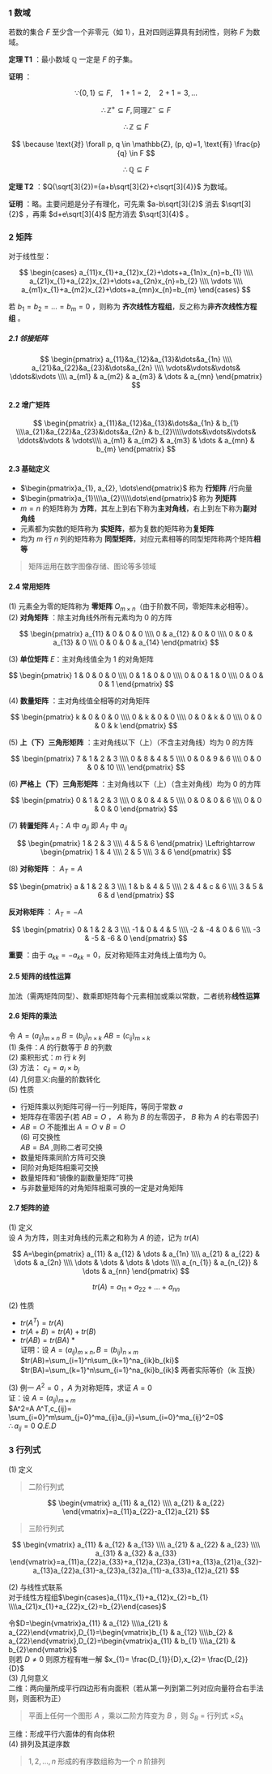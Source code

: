 ### 1 数域

若数的集合 $F$ 至少含一个非零元（如 1），且对四则运算具有封闭性，则称 $F$ 为数域。

**定理 T1** ：最小数域 $\mathbb{Q}$ 一定是 $F$ 的子集。

**证明** ：

$$
\because \{0, 1\} \subseteq F, \quad 1+1=2, \quad 2+1=3, \ldots
$$

$$
\therefore \mathbb{Z}^{+} \subseteq F, \text{同理} \mathbb{Z}^{-} \subseteq F
$$

$$
\therefore \mathbb{Z} \subseteq F
$$

$$
\because \text{对} \forall p, q \in \mathbb{Z}, (p, q)=1, \text{有} \frac{p}{q} \in F
$$

$$
\therefore \mathbb{Q} \subseteq F
$$

**定理 T2** ：$Q(\sqrt[3]{2})={a+b\sqrt[3]{2}+c\sqrt[3]{4}}$ 为数域。

**证明** ：略。主要问题是分子有理化，可先乘 $a-b\sqrt[3]{2}$ 消去 $\sqrt[3]{2}$ ，再乘 $d+e\sqrt[3]{4}$ 配方消去 $\sqrt[3]{4}$ 。

### 2 矩阵

对于线性型：

$$
\begin{cases}
a_{11}x_{1}+a_{12}x_{2}+\dots+a_{1n}x_{n}=b_{1} \\\\
a_{21}x_{1}+a_{22}x_{2}+\dots+a_{2n}x_{n}=b_{2} \\\\
\vdots \\\\
a_{m1}x_{1}+a_{m2}x_{2}+\dots+a_{mn}x_{n}=b_{m}
\end{cases}
$$

若 $b_{1}=b_{2}=\dots=b_{m}=0$ ，则称为 **齐次线性方程组**，反之称为**非齐次线性方程组** 。

##### 2.1 **邻接矩阵**

$$
\begin{pmatrix}
a_{11}&a_{12}&a_{13}&\dots&a_{1n} \\\\
a_{21}&a_{22}&a_{23}&\dots&a_{2n} \\\\
\vdots&\vdots&\vdots& \ddots&\vdots \\\\
a_{m1} & a_{m2} & a_{m3} & \dots & a_{mn}
\end{pmatrix}
$$

#### 2.2 **增广矩阵**

$$
\begin{pmatrix}
a_{11}&a_{12}&a_{13}&\dots&a_{1n} & b_{1} \\\\a_{21}&a_{22}&a_{23}&\dots&a_{2n}  & b_{2}\\\\\vdots&\vdots&\vdots& \ddots&\vdots  & \vdots\\\\
a_{m1} & a_{m2} & a_{m3} & \dots & a_{mn} & b_{m}
\end{pmatrix}
$$

#### 2.3 **基础定义**

- $\begin{pmatrix}a_{1}, a_{2}, \dots\end{pmatrix}$ 称为 **行矩阵** /行向量
- $\begin{pmatrix}a_{1}\\\\a_{2}\\\\\dots\end{pmatrix}$ 称为 **列矩阵**
- $m=n$ 的矩阵称为 **方阵**，其左上到右下称为**主对角线**，右上到左下称为**副对角线**
- 元素都为实数的矩阵称为 **实矩阵**，都为复数的矩阵称为**复矩阵**
- 均为 $m$ 行 $n$ 列的矩阵称为 **同型矩阵**，对应元素相等的同型矩阵称两个矩阵**相等**

> 矩阵运用在数字图像存储、图论等多领域

#### 2.4 **常用矩阵**

(1) 元素全为零的矩阵称为 **零矩阵** $O_{m\times n}$（由于阶数不同，零矩阵未必相等）。  
(2) **对角矩阵** ：除主对角线外所有元素均为 0 的方阵

$$
\begin{pmatrix}
a_{11} & 0 & 0 & 0 \\\\
0 & a_{12} & 0 & 0 \\\\
0 & 0 & a_{13} & 0 \\\\
0 & 0 & 0 & a_{14}
\end{pmatrix}
$$

(3) **单位矩阵** $E$：主对角线值全为 1 的对角矩阵

$$
\begin{pmatrix}
1 & 0 & 0 & 0 \\\\
0 & 1 & 0 & 0 \\\\
0 & 0 & 1 & 0 \\\\
0 & 0 & 0 & 1
\end{pmatrix}
$$

(4) **数量矩阵** ：主对角线值全相等的对角矩阵

$$
\begin{pmatrix}
k & 0 & 0 & 0 \\\\
0 & k & 0 & 0 \\\\
0 & 0 & k & 0 \\\\
0 & 0 & 0 & k
\end{pmatrix}
$$

(5) **上（下）三角形矩阵** ：主对角线以下（上）（不含主对角线）均为 0 的方阵

$$
\begin{pmatrix}
7 & 1 & 2 & 3 \\\\
0 & 8 & 4 & 5 \\\\
0 & 0 & 9 & 6 \\\\
0 & 0 & 0 & 10 \\\\
\end{pmatrix}
$$

(6) **严格上（下）三角形矩阵** ：主对角线以下（上）（含主对角线）均为 0 的方阵

$$
\begin{pmatrix}
0 & 1 & 2 & 3 \\\\
0 & 0 & 4 & 5 \\\\
0 & 0 & 0 & 6 \\\\
0 & 0 & 0 & 0
\end{pmatrix}
$$

(7) **转置矩阵** $A_{T}$：$A$ 中 $a_{ji}$ 即 $A_{T}$ 中 $a_{ij}$

$$
\begin{pmatrix}
1 & 2 & 3 \\\\
4 & 5 & 6
\end{pmatrix} \Leftrightarrow
\begin{pmatrix}
1 & 4 \\\\
2 & 5 \\\\
3 & 6
\end{pmatrix}
$$

(8) **对称矩阵** ： $A_{T}=A$

$$
\begin{pmatrix}
a & 1 & 2 & 3 \\\\
1 & b & 4 & 5 \\\\
2 & 4 & c & 6 \\\\
3 & 5 & 6 & d
\end{pmatrix}
$$

**反对称矩阵** ： $A_{T}=-A$

$$
\begin{pmatrix}
0 & 1 & 2 & 3 \\\\
-1 & 0 & 4 & 5 \\\\
-2 & -4 & 0 & 6 \\\\
-3 & -5 & -6 & 0
\end{pmatrix}
$$

**重要** ：由于 $a_{kk}=-a_{kk}=0$，反对称矩阵主对角线上值均为 0。

#### 2.5 **矩阵的线性运算**

加法（需两矩阵同型）、数乘即矩阵每个元素相加或乘以常数，二者统称**线性运算**

#### 2.6 矩阵的乘法

令 $A=(a_{ij})_{m\times n}$ $B=(b_{ij})_{n\times k}$ $AB=(c_{ij})_{m\times k}$  
(1) 条件：$A$ 的行数等于 $B$ 的列数  
(2) 乘积形式：$m$ 行 $k$ 列  
(3) 方法： $c_{ij}=a_{i}\times b_{j}$  
(4) 几何意义:向量的阶数转化  
(5) 性质

- 行矩阵乘以列矩阵可得一行一列矩阵，等同于常数 $a$
- 矩阵存在零因子(若 $AB=O$ ， $A$ 称为 $B$ 的左零因子， $B$ 称为 $A$ 的右零因子)
- $AB=O$ 不能推出 $A=O \lor B=O$  
  (6) 可交换性  
   $AB=BA$ ,则称二者可交换
- 数量矩阵乘同阶方阵可交换
- 同阶对角矩阵相乘可交换
- 数量矩阵和“镜像的副数量矩阵”可换
- 与非数量矩阵的对角矩阵相乘可换的一定是对角矩阵

#### 2.7 矩阵的迹

(1) 定义  
设 $A$ 为方阵，则主对角线的元素之和称为 $A$ 的迹，记为 $tr(A)$

$$
A=\begin{pmatrix}
a_{11} & a_{12} & \dots & a_{1n} \\\\
a_{21} & a_{22} & \dots & a_{2n} \\\\
\dots & \dots & \dots & \dots \\\\
a_{n_{1}} & a_{n_{2}} & \dots & a_{nn}
\end{pmatrix}
$$

$$tr(A)=a_{11}+a_{22}+\dots+a_{nn}$$

(2) 性质

- $tr(A^T)=tr(A)$
- $tr(A+B)=tr(A)+tr(B)$
- $tr(AB)=tr(BA)$ \*  
  证明：设 $A=(a_{ij})_{m\times n},B=(b_{ij})_{n\times m}$  
   $tr(AB)=\sum_{i=1}^n\sum_{k=1}^na_{ik}b_{ki}$  
   $tr(BA)=\sum_{k=1}^n\sum_{i=1}^na_{ki}b_{ik}$ 两者实际等价（ik 互换）

(3) 例一 $A^2=0$ ，$A$ 为对称矩阵，求证 $A=0$  
证：设 $A=(a_{ij})_{m\times m}$  
 $A^2=A A^T,c_{ij}= \sum_{i=0}^m\sum_{j=0}^ma_{ij}a_{ji}=\sum_{i=0}^ma_{ij}^2=0$  
 $\therefore a_{ij}=0$ $Q.E.D$

### 3 行列式

(1) 定义

> 二阶行列式

$$
\begin{vmatrix}
a_{11} & a_{12} \\\\
a_{21} & a_{22}
\end{vmatrix}=a_{11}a_{22}-a_{12}a_{21}
$$

> 三阶行列式

$$
\begin{vmatrix}
a_{11} & a_{12} & a_{13} \\\\
a_{21} & a_{22} & a_{23} \\\\
a_{31} & a_{32} & a_{33}
\end{vmatrix}=a_{11}a_{22}a_{33}+a_{12}a_{23}a_{31}+a_{13}a_{21}a_{32}-a_{13}a_{22}a_{31}-a_{23}a_{32}a_{11}-a_{33}a_{12}a_{21}
$$

(2) 与线性式联系  
对于线性方程组$\begin{cases}a_{11}x_{1}+a_{12}x_{2}=b_{1} \\\\a_{21}x_{1}+a_{22}x_{2}=b_{2}\end{cases}$

令$D=\begin{vmatrix}a_{11} & a_{12} \\\\a_{21} & a_{22}\end{vmatrix},D_{1}=\begin{vmatrix}b_{1} & a_{12} \\\\b_{2} & a_{22}\end{vmatrix},D_{2}=\begin{vmatrix}a_{11} & b_{1} \\\\a_{21} & b_{2}\end{vmatrix}$  
则若 $D\neq0$ 则原方程有唯一解 $x_{1}= \frac{D_{1}}{D},x_{2}= \frac{D_{2}}{D}$  
(3) 几何意义  
二维：两向量所成平行四边形有向面积（若从第一列到第二列对应向量符合右手法则，则面积为正）

> 平面上任何一个图形 $A$ ，乘以二阶方阵变为 $B$ ，则 $S_{B}$ = 行列式 $\times S_{A}$

三维：形成平行六面体的有向体积  
(4) 排列及其逆序数

> $1,2,\dots,n$ 形成的有序数组称为一个 $n$ 阶排列
